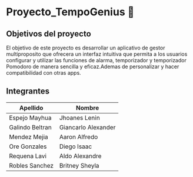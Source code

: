 # Proyecto_TempoGenius 📱
## Objetivos del proyecto 
El objetivo de este proyecto es desarrollar un aplicativo de gestor multiproposito que ofrecera un interfaz intuitiva que permita a los usuarios configurar y utilizar las funciones de alarma, temporizador y temporizador Pomodoro de manera sencilla y eficaz.Ademas de personalizar y hacer compatibilidad con otras apps.
## Integrantes

| Apellido | Nombre |
| -------|------ |
|Espejo Mayhua | Jhoanes Lenin |
|Galindo Beltran | Giancarlo Alexander |
|Mendez Mejia | Aaron Alfredo |
|Ore Gonzales | Diego Isaac |
|Requena Lavi |Aldo Alexandre |
|Robles Sanchez |Britney Sheyla |



